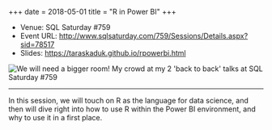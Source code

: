 +++
date = 2018-05-01
title = "R in Power BI"
+++

- Venue: SQL Saturday #759
- Event URL: http://www.sqlsaturday.com/759/Sessions/Details.aspx?sid=78517
- Slides: https://taraskaduk.github.io/rpowerbi.html

![We will need a bigger room! My crowd at my 2 'back to back' talks at SQL Saturday #759](talks/sqlsat759.jpg)

---

In this session, we will touch on R as the language for data science, and then will dive right into how to use R within the Power BI environment, and why to use it in a first place.
